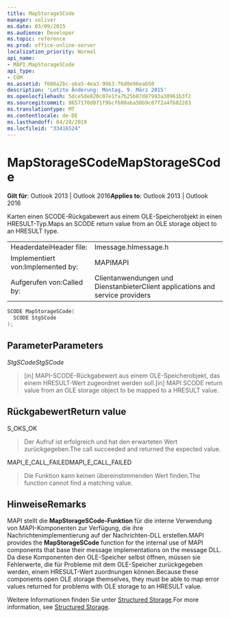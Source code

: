 ```yaml
---
title: MapStorageSCode
manager: soliver
ms.date: 03/09/2015
ms.audience: Developer
ms.topic: reference
ms.prod: office-online-server
localization_priority: Normal
api_name:
- MAPI.MapStorageSCode
api_type:
- COM
ms.assetid: f686a2bc-aba5-4ea3-9963-76d0e96eab50
description: 'Letzte Änderung: Montag, 9. März 2015'
ms.openlocfilehash: 5dce5de820c07e1fa7b25b87d87993a30961b3f2
ms.sourcegitcommit: 8657170d071f9bcf680aba50b9c07f2a4fb82283
ms.translationtype: MT
ms.contentlocale: de-DE
ms.lasthandoff: 04/28/2019
ms.locfileid: "33416524"
---
```

# <a name="mapstoragescode"></a><span data-ttu-id="b5c88-103">MapStorageSCode</span><span class="sxs-lookup"><span data-stu-id="b5c88-103">MapStorageSCode</span></span>

  
  
<span data-ttu-id="b5c88-104">**Gilt für**: Outlook 2013 | Outlook 2016</span><span class="sxs-lookup"><span data-stu-id="b5c88-104">**Applies to**: Outlook 2013 | Outlook 2016</span></span> 
  
<span data-ttu-id="b5c88-105">Karten einen SCODE-Rückgabewert aus einem OLE-Speicherobjekt in einen HRESULT-Typ.</span><span class="sxs-lookup"><span data-stu-id="b5c88-105">Maps an SCODE return value from an OLE storage object to an HRESULT type.</span></span> 
  
|||
|:-----|:-----|
|<span data-ttu-id="b5c88-106">Headerdatei</span><span class="sxs-lookup"><span data-stu-id="b5c88-106">Header file:</span></span>  <br/> |<span data-ttu-id="b5c88-107">Imessage.h</span><span class="sxs-lookup"><span data-stu-id="b5c88-107">Imessage.h</span></span>  <br/> |
|<span data-ttu-id="b5c88-108">Implementiert von:</span><span class="sxs-lookup"><span data-stu-id="b5c88-108">Implemented by:</span></span>  <br/> |<span data-ttu-id="b5c88-109">MAPI</span><span class="sxs-lookup"><span data-stu-id="b5c88-109">MAPI</span></span>  <br/> |
|<span data-ttu-id="b5c88-110">Aufgerufen von:</span><span class="sxs-lookup"><span data-stu-id="b5c88-110">Called by:</span></span>  <br/> |<span data-ttu-id="b5c88-111">Clientanwendungen und Dienstanbieter</span><span class="sxs-lookup"><span data-stu-id="b5c88-111">Client applications and service providers</span></span>  <br/> |
   
```cpp
SCODE MapStorageSCode(
  SCODE StgSCode
);
```

## <a name="parameters"></a><span data-ttu-id="b5c88-112">Parameter</span><span class="sxs-lookup"><span data-stu-id="b5c88-112">Parameters</span></span>

 <span data-ttu-id="b5c88-113">_StgSCode_</span><span class="sxs-lookup"><span data-stu-id="b5c88-113">_StgSCode_</span></span>
  
> <span data-ttu-id="b5c88-114">[in] MAPI-SCODE-Rückgabewert aus einem OLE-Speicherobjekt, das einem HRESULT-Wert zugeordnet werden soll.</span><span class="sxs-lookup"><span data-stu-id="b5c88-114">[in] MAPI SCODE return value from an OLE storage object to be mapped to a HRESULT value.</span></span>
    
## <a name="return-value"></a><span data-ttu-id="b5c88-115">Rückgabewert</span><span class="sxs-lookup"><span data-stu-id="b5c88-115">Return value</span></span>

<span data-ttu-id="b5c88-116">S_OK</span><span class="sxs-lookup"><span data-stu-id="b5c88-116">S_OK</span></span> 
  
> <span data-ttu-id="b5c88-117">Der Aufruf ist erfolgreich und hat den erwarteten Wert zurückgegeben.</span><span class="sxs-lookup"><span data-stu-id="b5c88-117">The call succeeded and returned the expected value.</span></span>
    
<span data-ttu-id="b5c88-118">MAPI_E_CALL_FAILED</span><span class="sxs-lookup"><span data-stu-id="b5c88-118">MAPI_E_CALL_FAILED</span></span> 
  
> <span data-ttu-id="b5c88-119">Die Funktion kann keinen übereinstimmenden Wert finden.</span><span class="sxs-lookup"><span data-stu-id="b5c88-119">The function cannot find a matching value.</span></span>
    
## <a name="remarks"></a><span data-ttu-id="b5c88-120">Hinweise</span><span class="sxs-lookup"><span data-stu-id="b5c88-120">Remarks</span></span>

<span data-ttu-id="b5c88-121">MAPI stellt die **MapStorageSCode-Funktion** für die interne Verwendung von MAPI-Komponenten zur Verfügung, die ihre Nachrichtenimplementierung auf der Nachrichten-DLL erstellen.</span><span class="sxs-lookup"><span data-stu-id="b5c88-121">MAPI provides the **MapStorageSCode** function for the internal use of MAPI components that base their message implementations on the message DLL.</span></span> <span data-ttu-id="b5c88-122">Da diese Komponenten den OLE-Speicher selbst öffnen, müssen sie Fehlerwerte, die für Probleme mit dem OLE-Speicher zurückgegeben werden, einem HRESULT-Wert zuordnungen können.</span><span class="sxs-lookup"><span data-stu-id="b5c88-122">Because these components open OLE storage themselves, they must be able to map error values returned for problems with OLE storage to an HRESULT value.</span></span> 
  
<span data-ttu-id="b5c88-123">Weitere Informationen finden Sie unter [Structured Storage](structured-storage-in-mapi.md).</span><span class="sxs-lookup"><span data-stu-id="b5c88-123">For more information, see [Structured Storage](structured-storage-in-mapi.md).</span></span> 
  

